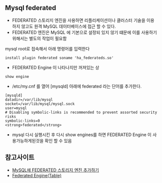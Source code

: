 ## Mysql federated
- FEDERATED 스토리지 엔진을 사용하면 리플리케이션이나 클러스터 기술을 이용하지 않고도 원격 MySQL 데이터베이스에 접근 할 수 있다.
- FEDERATED 엔진은 MySQL 에 기본으로 설정되 있지 않기 떄문에 이를 사용하기 위해서는 별도의 작업이 필요함

mysql root로 접속해서 아래 명령어를 입력한다
~~~
install plugin federated soname 'ha_federateds.so'
~~~

- FEDERATED Engine 이 나타나지만 꺼져있는 상
~~~
show engine
~~~

- /etc/my.cnf 를 열어 [mysqld] 아래에 federated 라는 단어를 추가한다.
~~~
[mysqld]
datadir=/var/lib/mysql
socket=/var/lib/mysql/mysql.sock
user=mysql
# Disabling symbolic-links is recommended to prevent assorted security risks
symbolic-links=0
<strong>federated</strong>
~~~

- mysql 다시 실행시킨 후 다시 show engines를 하면 FEDERATED Engine 이 사용가능하게된것을 확인 할 수 있음

## 참고사이트
- [MySQL에 FEDERATED 스토리지 엔진 추가하기](http://blog.weirdx.io/post/3503)
- [Federated Engine(Table)](https://hyunki1019.tistory.com/67?category=632370)